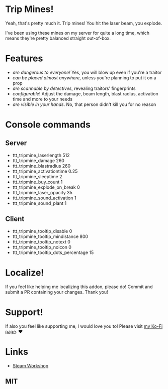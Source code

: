 # Trip Mines!

Yeah, that's pretty much it. Trip mines! You hit the laser beam, you explode.

I've been using these mines on my server for quite a long time, which means they're pretty balanced straight out-of-box.

# Features
* *are dangerous to everyone!* Yes, you will blow up even if you're a traitor
* *can be placed almost anywhere*, unless you're planning to put it on a prop
* *are scannable by detectives*, revealing traitors' fingerprints
* *configurable*! Adjust the damage, beam length, blast radius, activation time and more to your needs
* *are visible in your hands*. No, that person didn't kill you for no reason

# Console commands
## Server
* ttt_tripmine_laserlength 512
* ttt_tripmine_damage 260
* ttt_tripmine_blastradius 260
* ttt_tripmine_activationtime 0.25
* ttt_tripmine_sleeptime 2
* ttt_tripmine_buy_count 1
* ttt_tripmine_explode_on_break 0
* ttt_tripmine_laser_opacity 35
* ttt_tripmine_sound_activation 1
* ttt_tripmine_sound_plant 1

## Client
* ttt_tripmine_tooltip_disable 0
* ttt_tripmine_tooltip_mindistance 800
* ttt_tripmine_tooltip_notext 0
* ttt_tripmine_tooltip_noicon 0
* ttt_tripmine_tooltip_dots_percentage 15

# Localize!
If you feel like helping me localizing this addon, please do!
Commit and submit a PR containing your changes. Thank you!

# Support!
If also you feel like supporting me, I would love you to!
Please visit [my Ko-Fi page](https://ko-fi.com/renova). ♥

# Links
* [Steam Workshop](https://steamcommunity.com/sharedfiles/filedetails/?id=1540310000)

## MIT
